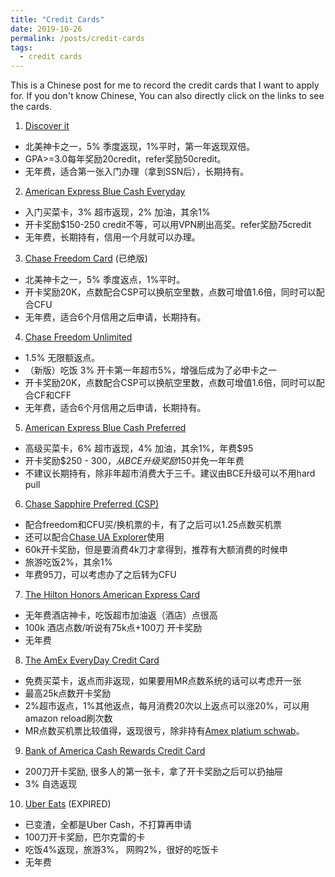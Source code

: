 ```yaml
---
title: "Credit Cards"
date: 2019-10-26
permalink: /posts/credit-cards
tags:
  - credit cards
---
```


This is a Chinese post for me to record the credit cards that I want to apply for. If you don't know Chinese, You can also directly click on the links to see the cards.

1. [Discover it](http://refer.discover.com/s/li35490) <i class="fa fa-check-square"></i>
  * 北美神卡之一，5% 季度返现，1%平时，第一年返现双倍。
  * GPA>=3.0每年奖励20credit，refer奖励50credit。
  * 无年费，适合第一张入门办理（拿到SSN后），长期持有。
  
2. [American Express Blue Cash Everyday](http://refer.amex.us/WENJIL8qcT?XLINK=MYCP) <i class="fa fa-check-square"></i>
  * 入门买菜卡，3% 超市返现，2% 加油，其余1%
  * 开卡奖励$150-250 credit不等，可以用VPN刷出高奖。refer奖励75credit
  * 无年费，长期持有，信用一个月就可以办理。
  
3. [Chase Freedom Card](https://www.referyourchasecard.com/18a/ZLOEBXYFLX) <i class="fa fa-check-square"></i> (已绝版)
  * 北美神卡之一，5% 季度返点，1%平时。
  * 开卡奖励20K，点数配合CSP可以换航空里数，点数可增值1.6倍，同时可以配合CFU
  * 无年费，适合6个月信用之后申请，长期持有。

4. [Chase Freedom Unlimited](https://www.referyourchasecard.com/18a/ZLOEBXYFLX) <i class="fa fa-check-square"></i>
  * 1.5% 无限额返点。
  * （新版）吃饭 3% 开卡第一年超市5%，增强后成为了必申卡之一
  * 开卡奖励20K，点数配合CSP可以换航空里数，点数可增值1.6倍，同时可以配合CF和CFF
  * 无年费，适合6个月信用之后申请，长期持有。

5. [American Express Blue Cash Preferred](http://refer.amex.us/WENJIL8qcT?XLINK=MYCP) <i class="fa fa-check-square"></i>
  * 高级买菜卡，6% 超市返现，4% 加油，其余1%，年费$95
  * 开卡奖励$250 - $300，从BCE升级奖励$150并免一年年费
  * 不建议长期持有，除非年超市消费大于三千。建议由BCE升级可以不用hard pull
  
 
6. [Chase Sapphire Preferred (CSP)](https://www.uscreditcardguide.com/chase-sapphire-preferred/)
  * 配合freedom和CFU买/换机票的卡，有了之后可以1.25点数买机票
  * 还可以配合[Chase UA Explorer](https://www.uscreditcardguide.com/chase-united-mileageplus-explorer/)使用
  * 60k开卡奖励，但是要消费4k刀才拿得到，推荐有大额消费的时候申
  * 旅游吃饭2%，其余1%
  * 年费95刀，可以考虑办了之后转为CFU
  
7. [The Hilton Honors American Express Card](https://www.uscreditcardguide.com/amex-hilton/)
  * 无年费酒店神卡，吃饭超市加油返（酒店）点很高
  * 100k 酒店点数/听说有75k点+100刀 开卡奖励
  * 无年费

8. [The AmEx EveryDay Credit Card](https://www.uscreditcardguide.com/amex-everyday/)
  * 免费买菜卡，返点而非返现，如果要用MR点数系统的话可以考虑开一张
  * 最高25k点数开卡奖励
  * 2%超市返点，1%其他返点，每月消费20次以上返点可以涨20%，可以用amazon reload刷次数
  * MR点数买机票比较值得，返现很亏，除非持有[Amex platium schwab](https://www.uscreditcardguide.com/amex-platinum-for-schwab/)。


9. [Bank of America Cash Rewards Credit Card](https://www.uscreditcardguide.com/boa-cash-rewards/)
  * 200刀开卡奖励, 很多人的第一张卡，拿了开卡奖励之后可以扔抽屉 
  * 3% 自选返现
  
10. [Uber Eats](https://www.uscreditcardguide.com/barclaycard-uber/) (EXPIRED)
  * 已变渣，全都是Uber Cash，不打算再申请
  * 100刀开卡奖励，巴尔克雷的卡
  * 吃饭4%返现，旅游3%， 网购2%，很好的吃饭卡
  * 无年费
